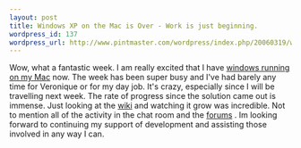 ```yaml
--- 
layout: post
title: Windows XP on the Mac is Over - Work is just beginning.
wordpress_id: 137
wordpress_url: http://www.pintmaster.com/wordpress/index.php/20060319/windows-xp-on-the-mac-is-over-work-is-just-beginning/
---
```

Wow, what a fantastic week. I am really excited that I have <a href="http://onmac.net">windows running on my Mac</a> now. The week has been super busy and I've had barely any time for Veronique or for my day job. It's crazy, especially since I will be travelling next week. The rate of progress since the solution came out is immense. Just looking at the <a href="http://wiki.onmac.net">wiki</a> and watching it grow was incredible. Not to mention all of the activity in the chat room and the <a href="http://forum.onmac.net">forums</a> . Im looking forward to continuing my support of development and assisting those involved in any way I can.
